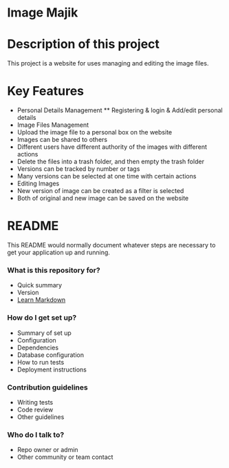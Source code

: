 # Image Majik #

# Description of this project #
This project is a website for uses managing and editing the image files.

# Key Features #
* Personal Details Management
** Registering & login & Add/edit personal details
* Image Files Management
* Upload the image file to a personal box on the website
* Images can be shared to others
* Different users have different authority of the images with different actions
* Delete the files into a trash folder, and then empty the trash folder
* Versions can be tracked by number or tags
* Many versions can be selected at one time with certain actions
* Editing Images
* New version of image can be created as a filter is selected
* Both of original and new image can be saved on the website


# README #

This README would normally document whatever steps are necessary to get your application up and running.

### What is this repository for? ###

* Quick summary
* Version
* [Learn Markdown](https://bitbucket.org/tutorials/markdowndemo)

### How do I get set up? ###

* Summary of set up
* Configuration
* Dependencies
* Database configuration
* How to run tests
* Deployment instructions

### Contribution guidelines ###

* Writing tests
* Code review
* Other guidelines

### Who do I talk to? ###

* Repo owner or admin
* Other community or team contact